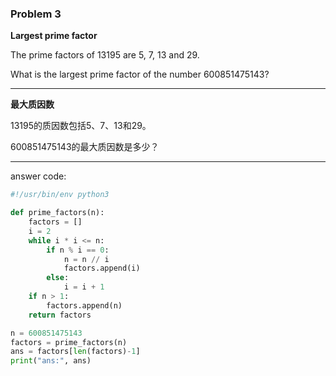 ### Problem 3

**Largest prime factor**

The prime factors of $13195$ are $5$, $7$, $13$ and $29$.

What is the largest prime factor of the number $600851475143$?

---

**最大质因数**

$13195$的质因数包括$5$、$7$、$13$和$29$。

$600851475143$的最大质因数是多少？

---

answer code:

```python
#!/usr/bin/env python3

def prime_factors(n):
    factors = []
    i = 2
    while i * i <= n:
        if n % i == 0:
            n = n // i
            factors.append(i)
        else:
            i = i + 1
    if n > 1:
        factors.append(n)
    return factors

n = 600851475143
factors = prime_factors(n)
ans = factors[len(factors)-1]
print("ans:", ans)
```
